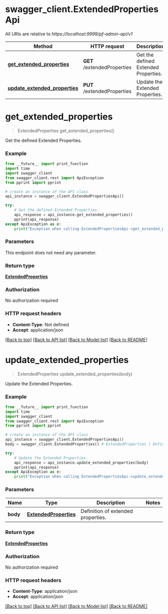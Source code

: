 # swagger_client.ExtendedPropertiesApi

All URIs are relative to *https://localhost:9999/pf-admin-api/v1*

Method | HTTP request | Description
------------- | ------------- | -------------
[**get_extended_properties**](ExtendedPropertiesApi.md#get_extended_properties) | **GET** /extendedProperties | Get the defined Extended Properties.
[**update_extended_properties**](ExtendedPropertiesApi.md#update_extended_properties) | **PUT** /extendedProperties | Update the Extended Properties.


# **get_extended_properties**
> ExtendedProperties get_extended_properties()

Get the defined Extended Properties.



### Example
```python
from __future__ import print_function
import time
import swagger_client
from swagger_client.rest import ApiException
from pprint import pprint

# create an instance of the API class
api_instance = swagger_client.ExtendedPropertiesApi()

try:
    # Get the defined Extended Properties.
    api_response = api_instance.get_extended_properties()
    pprint(api_response)
except ApiException as e:
    print("Exception when calling ExtendedPropertiesApi->get_extended_properties: %s\n" % e)
```

### Parameters
This endpoint does not need any parameter.

### Return type

[**ExtendedProperties**](ExtendedProperties.md)

### Authorization

No authorization required

### HTTP request headers

 - **Content-Type**: Not defined
 - **Accept**: application/json

[[Back to top]](#) [[Back to API list]](../README.md#documentation-for-api-endpoints) [[Back to Model list]](../README.md#documentation-for-models) [[Back to README]](../README.md)

# **update_extended_properties**
> ExtendedProperties update_extended_properties(body)

Update the Extended Properties.



### Example
```python
from __future__ import print_function
import time
import swagger_client
from swagger_client.rest import ApiException
from pprint import pprint

# create an instance of the API class
api_instance = swagger_client.ExtendedPropertiesApi()
body = swagger_client.ExtendedProperties() # ExtendedProperties | Definition of extended properties.

try:
    # Update the Extended Properties.
    api_response = api_instance.update_extended_properties(body)
    pprint(api_response)
except ApiException as e:
    print("Exception when calling ExtendedPropertiesApi->update_extended_properties: %s\n" % e)
```

### Parameters

Name | Type | Description  | Notes
------------- | ------------- | ------------- | -------------
 **body** | [**ExtendedProperties**](ExtendedProperties.md)| Definition of extended properties. | 

### Return type

[**ExtendedProperties**](ExtendedProperties.md)

### Authorization

No authorization required

### HTTP request headers

 - **Content-Type**: application/json
 - **Accept**: application/json

[[Back to top]](#) [[Back to API list]](../README.md#documentation-for-api-endpoints) [[Back to Model list]](../README.md#documentation-for-models) [[Back to README]](../README.md)

